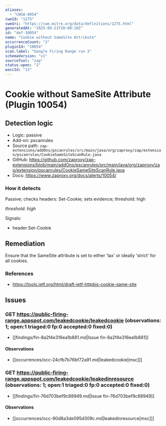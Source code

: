```yaml
---
aliases:
  - "CWSA-0054"
cweId: "1275"
cweUri: "https://cwe.mitre.org/data/definitions/1275.html"
generatedAt: "2025-09-21T20:00:10Z"
id: "def-10054"
name: "Cookie without SameSite Attribute"
occurrenceCount: "2"
pluginId: "10054"
scan.label: "Google Firing Range run 2"
schemaVersion: "v1"
sourceTool: "zap"
status.open: "2"
wascId: "13"
---
```


# Cookie without SameSite Attribute (Plugin 10054)

## Detection logic

- Logic: passive
- Add-on: pscanrules
- Source path: `zap-extensions/addOns/pscanrules/src/main/java/org/zaproxy/zap/extension/pscanrules/CookieSameSiteScanRule.java`
- GitHub: https://github.com/zaproxy/zap-extensions/blob/main/addOns/pscanrules/src/main/java/org/zaproxy/zap/extension/pscanrules/CookieSameSiteScanRule.java
- Docs: https://www.zaproxy.org/docs/alerts/10054/

### How it detects

Passive; checks headers: Set-Cookie; sets evidence; threshold: high

_threshold: high_

Signals:
- header:Set-Cookie

## Remediation

Ensure that the SameSite attribute is set to either 'lax' or ideally 'strict' for all cookies.

### References
- https://tools.ietf.org/html/draft-ietf-httpbis-cookie-same-site

## Issues

### GET https://public-firing-range.appspot.com/leakedcookie/leakedcookie  (observations: 1; open:1 triaged:0 fp:0 accepted:0 fixed:0)

- [[findings/fin-8a2f4e316ea1b881.md|Issue fin-8a2f4e316ea1b881]]
#### Observations
- [[occurrences/occ-24cfb7b76bf72a91.md|leakedcookie[msc]]]

### GET https://public-firing-range.appspot.com/leakedcookie/leakedinresource  (observations: 1; open:1 triaged:0 fp:0 accepted:0 fixed:0)

- [[findings/fin-76d703bef9c88949.md|Issue fin-76d703bef9c88949]]
#### Observations
- [[occurrences/occ-90d8a3de095d309c.md|leakedinresource[msc]]]

